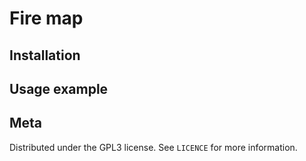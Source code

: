 # Fire map


## Installation



## Usage example



## Meta

Distributed under the GPL3 license. See `LICENCE` for more information.
